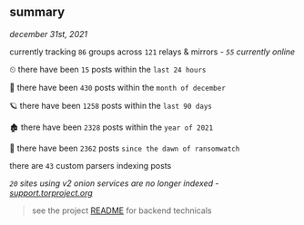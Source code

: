 
## summary
_december 31st, 2021_

currently tracking `86` groups across `121` relays & mirrors - _`55` currently online_

⏲ there have been `15` posts within the `last 24 hours`

🦈 there have been `430` posts within the `month of december`

🪐 there have been `1258` posts within the `last 90 days`

🏚 there have been `2328` posts within the `year of 2021`

🦕 there have been `2362` posts `since the dawn of ransomwatch`

there are `43` custom parsers indexing posts

_`20` sites using v2 onion services are no longer indexed - [support.torproject.org](https://support.torproject.org/onionservices/v2-deprecation/)_

> see the project [README](https://github.com/thetanz/ransomwatch#ransomwatch--) for backend technicals
